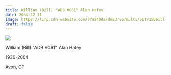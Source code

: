 ```yaml
---
title: William (Bill) "ADB VC61" Alan Hafey
date: 2004-12-31
image: https://lirp.cdn-website.com/7fa840da/dms3rep/multi/opt/150bill-alan-1920w.jpg
draft: false
---
```


![](https://lirp.cdn-website.com/7fa840da/dms3rep/multi/opt/150bill-alan-1920w.jpg)

William (Bill) &quot;ADB VC61&quot; Alan Hafey

1930-2004

Avon, CT
